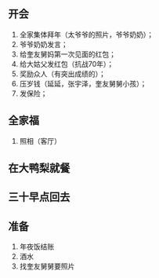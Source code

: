 开会
---
1. 全家集体拜年（太爷爷的照片，爷爷奶奶）；
2. 爷爷奶奶发言；
3. 给奎友舅妈第一次见面的红包；
4. 给大姑父发红包（抗战70年）；
5. 奖励众人（有突出成绩的）；
6. 压岁钱（延延，张宇泽，奎友舅舅小孩）；
7. 发保险；

全家福
---
1. 照相（客厅）

在大鸭梨就餐
---

三十早点回去
---

准备
---
1. 年夜饭结账
2. 酒水
3. 找奎友舅舅要照片